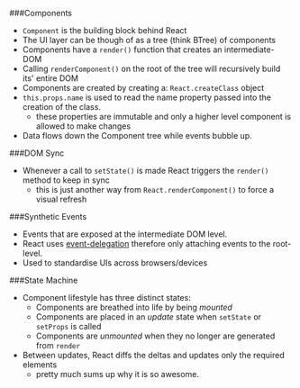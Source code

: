 ###Components

* `Component` is the building block behind React
* The UI layer can be though of as a tree (think BTree) of components
* Components have a `render()` function that creates an intermediate-DOM
* Calling `renderComponent()` on the root of the tree will recursively build its' entire DOM
* Components are created by creating a: `React.createClass` object
* `this.props.name` is used to read the name property passed into the creation of the class.
  * these properties are immutable and only a higher level component is allowed to make changes
* Data flows down the Component tree while events bubble up.

###DOM Sync

* Whenever a call to `setState()` is made React triggers the `render()` method to keep in sync
  * this is just another way from `React.renderComponent()` to force a visual refresh

###Synthetic Events

* Events that are exposed at the intermediate DOM level.
* React uses [event-delegation][1] therefore only attaching events to the root-level.
* Used to standardise UIs across browsers/devices

###State Machine

* Component lifestyle has three distinct states:
  * Components are breathed into life by being _mounted_
  * Components are placed in an _update_ state when `setState` or `setProps` is called
  * Components are _unmounted_ when they no longer are generated from `render`
* Between updates, React diffs the deltas and updates only the required elements
  * pretty much sums up why it is so awesome.

[1]: http://davidwalsh.name/event-delegate